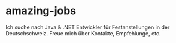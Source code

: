# amazing-jobs
Ich suche nach Java &amp; .NET Entwickler für Festanstellungen in der Deutschschweiz. Freue mich über Kontakte, Empfehlunge, etc. 
